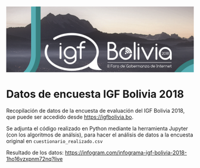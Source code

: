 ![alt text](https://github.com/pabloIO/IGFBo2018_encuesta_datos/blob/master/banner.png)

# Datos de encuesta IGF Bolivia 2018

Recopilación de datos de la encuesta de evaluación del IGF Bolivia 2018, que puede ser accedido desde https://igfbolivia.bo.

Se adjunta el código realizado en Python mediante la herramienta Jupyter (con los algoritmos de análsis), para hacer el análisis de datos a la encuesta original en `cuestionario_realizado.csv`

Resultado de los datos: https://infogram.com/infograma-igf-bolivia-2018-1ho16vzxpnm72nq?live
